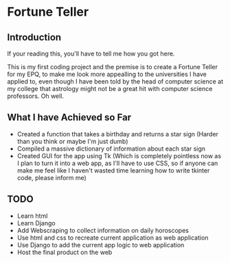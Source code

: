 # Fortune Teller

## Introduction

If your reading this, you'll have to tell me how you got here.

This is my first coding project and the premise is to create a Fortune Teller for my EPQ, to make me look more appealling to the universities I have applied to, even though I have been told by the head of computer science at my college that astrology might not be a great hit with computer science professors. Oh well.

## What I have Achieved so Far

- Created a function that takes a birthday and returns a star sign (Harder than you think or maybe I'm just dumb)
- Compiled a massive dictionary of information about each star sign
- Created GUI for the app using Tk (Which is completely pointless now as I plan to turn it into a web app, as I'll have to use CSS, so if anyone can make me feel like I haven't wasted time learning how to write tkinter code, please inform me)

## TODO

- Learn html
- Learn Django
- Add Webscraping to collect information on daily horoscopes
- Use html and css to recreate current application as web application
- Use Django to add the current app logic to web application
- Host the final product on the web
